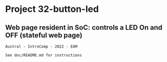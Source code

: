 #   Project 32-button-led
##  Web page resident in SoC: controls a LED On and OFF (stateful web page)

    Austral - IntroComp - 2022 - EAM

    See doc/README.md for instructions



